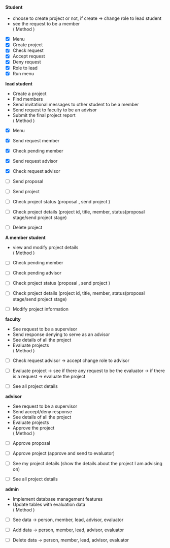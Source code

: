 
#### Student
- choose to create project or not, if create -> change role to lead student
- see the request to be a member  
  ( Method )
- [x] Menu
- [x] Create project
- [x] Check request 
- [x] Accept request 
- [x] Deny request
- [x] Role to lead
- [x] Run menu

**lead student**
- Create a project
- Find members
- Send invitational messages to other student to be a member
- Send request to faculty to be an advisor
- Submit the final project report  
  ( Method )
- [x] Menu
- [x] Send request member
- [x] Check pending member
- [x] Send request advisor
- [x] Check request advisor
- [ ] Send proposal
- [ ] Send project
- [ ] Check project status (proposal , send project )
- [ ]  Check project details (project id, title, member, status(proposal stage/send project stage)
- [ ] Delete project



**A member student**
- view and modify project details  
  ( Method )
- [ ] Check pending member
- [ ] Check pending advisor
- [ ] Check project status (proposal , send project )
- [ ] Check project details (project id, title, member, status(proposal stage/send project stage)
- [ ] Modify project information


**faculty**
- See request to be a supervisor
- Send response denying to serve as an advisor
- See details of all the project
- Evaluate projects  
  ( Method )
- [ ] Check request advisor
-> accept change role to advisor
- [ ] Evaluate project
-> see if there any request to be the evaluator
-> if there is a request
-> evaluate the project
- [ ] See all project details


**advisor**
- See request to be a supervisor
- Send accept/deny response
- See details of all the project
- Evaluate projects
- Approve the project  
  ( Method )
- [ ] Approve proposal
- [ ] Approve project (approve and send to evaluator)
- [ ] See my project details (show the details about the project I am advising on)
- [ ] See all project details


**admin**
- Implement database management features
- Update tables with evaluation data  
  ( Method )
- [ ] See data -> person, member, lead, advisor, evaluator 
- [ ] Add data -> person, member, lead, advisor, evaluator 
- [ ] Delete data -> person, member, lead, advisor, evaluator 


